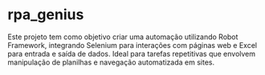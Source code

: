 # rpa_genius
Este projeto tem como objetivo criar uma automação utilizando Robot Framework, integrando Selenium para interações com páginas web e Excel para entrada e saída de dados. Ideal para tarefas repetitivas que envolvem manipulação de planilhas e navegação automatizada em sites.
